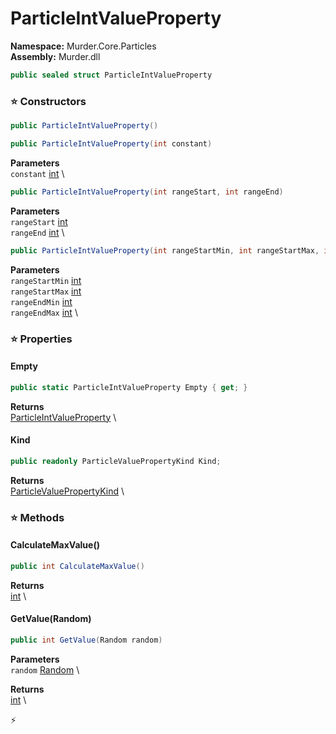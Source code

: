 # ParticleIntValueProperty

**Namespace:** Murder.Core.Particles \
**Assembly:** Murder.dll

```csharp
public sealed struct ParticleIntValueProperty
```

### ⭐ Constructors
```csharp
public ParticleIntValueProperty()
```

```csharp
public ParticleIntValueProperty(int constant)
```

**Parameters** \
`constant` [int](https://learn.microsoft.com/en-us/dotnet/api/System.Int32?view=net-7.0) \

```csharp
public ParticleIntValueProperty(int rangeStart, int rangeEnd)
```

**Parameters** \
`rangeStart` [int](https://learn.microsoft.com/en-us/dotnet/api/System.Int32?view=net-7.0) \
`rangeEnd` [int](https://learn.microsoft.com/en-us/dotnet/api/System.Int32?view=net-7.0) \

```csharp
public ParticleIntValueProperty(int rangeStartMin, int rangeStartMax, int rangeEndMin, int rangeEndMax)
```

**Parameters** \
`rangeStartMin` [int](https://learn.microsoft.com/en-us/dotnet/api/System.Int32?view=net-7.0) \
`rangeStartMax` [int](https://learn.microsoft.com/en-us/dotnet/api/System.Int32?view=net-7.0) \
`rangeEndMin` [int](https://learn.microsoft.com/en-us/dotnet/api/System.Int32?view=net-7.0) \
`rangeEndMax` [int](https://learn.microsoft.com/en-us/dotnet/api/System.Int32?view=net-7.0) \

### ⭐ Properties
#### Empty
```csharp
public static ParticleIntValueProperty Empty { get; }
```

**Returns** \
[ParticleIntValueProperty](../../../Murder/Core/Particles/ParticleIntValueProperty.html) \
#### Kind
```csharp
public readonly ParticleValuePropertyKind Kind;
```

**Returns** \
[ParticleValuePropertyKind](../../../Murder/Core/Particles/ParticleValuePropertyKind.html) \
### ⭐ Methods
#### CalculateMaxValue()
```csharp
public int CalculateMaxValue()
```

**Returns** \
[int](https://learn.microsoft.com/en-us/dotnet/api/System.Int32?view=net-7.0) \

#### GetValue(Random)
```csharp
public int GetValue(Random random)
```

**Parameters** \
`random` [Random](https://learn.microsoft.com/en-us/dotnet/api/System.Random?view=net-7.0) \

**Returns** \
[int](https://learn.microsoft.com/en-us/dotnet/api/System.Int32?view=net-7.0) \



⚡